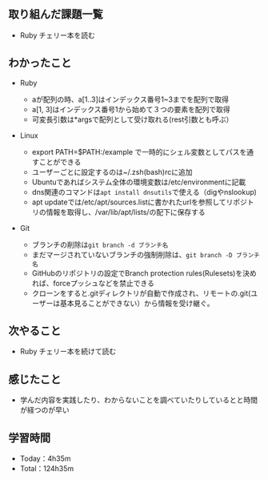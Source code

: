 ## 取り組んだ課題一覧
- Ruby チェリー本を読む

## わかったこと
- Ruby
  - aが配列の時、a[1..3]はインデックス番号1~3までを配列で取得
  - a[1, 3]はインデックス番号1から始めて３つの要素を配列で取得
  - 可変長引数は*argsで配列として受け取れる(rest引数とも呼ぶ）

- Linux
  - export PATH=$PATH:/example で一時的にシェル変数としてパスを通すことができる
  - ユーザーごとに設定するのは~/.zsh(bash)rcに追加
  - Ubuntuであればシステム全体の環境変数は/etc/environmentに記載
  - dns関連のコマンドは`apt install dnsutils`で使える（digやnslookup)
  - apt updateでは/etc/apt/sources.listに書かれたurlを参照してリポジトリの情報を取得し、/var/lib/apt/lists/の配下に保存する
 
- Git
  - ブランチの削除は`git branch -d ブランチ名`
  - まだマージされていないブランチの強制削除は、`git branch -D ブランチ名`
  - GitHubのリポジトリの設定でBranch protection rules(Rulesets)を決めれば、forceプッシュなどを禁止できる
  - クローンをすると.gitディレクトリが自動で作成され、リモートの.git(ユーザーは基本見ることができない）から情報を受け継ぐ。

## 次やること
- Ruby チェリー本を続けて読む

## 感じたこと
- 学んだ内容を実践したり、わからないことを調べていたりしているとと時間が経つのが早い
 
## 学習時間
- Today：4h35m
- Total：124h35m
